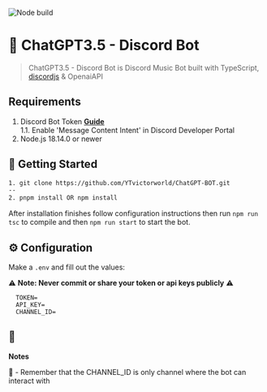 ![Node build](https://github.com/eritislami/evobot/actions/workflows/node.yml/badge.svg)

# 🤖 ChatGPT3.5 - Discord Bot 
>  ChatGPT3.5 - Discord Bot is Discord Music Bot built with TypeScript, [discordjs](https://discordjs.guide) & OpenaiAPI 

## Requirements

1. Discord Bot Token **[Guide](https://discordjs.guide/preparations/setting-up-a-bot-application.html#creating-your-bot)**  
   1.1. Enable 'Message Content Intent' in Discord Developer Portal
2. Node.js 18.14.0 or newer

## 🚀 Getting Started

```sh
1. git clone https://github.com/YTvictorworld/ChatGPT-BOT.git
--
2. pnpm install OR npm install 
```

After installation finishes follow configuration instructions then run `npm run tsc` to compile and then `npm run start` to start the bot.

## ⚙️ Configuration

Make a `.env` and fill out the values:

⚠️ **Note: Never commit or share your token or api keys publicly** ⚠️

```env
  TOKEN=
  API_KEY=
  CHANNEL_ID=
```

## 🤝
**Notes**

🎇 - Remember that the CHANNEL_ID is only channel where the bot can interact with
